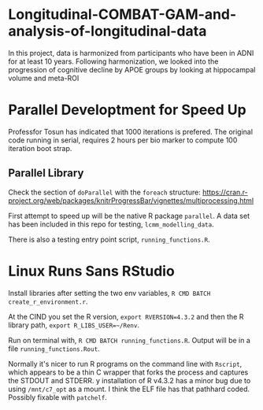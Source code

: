 # Longitudinal-COMBAT-GAM-and-analysis-of-longitudinal-data
In this project, data is harmonized from participants who have been in ADNI for at least 10 years.  Following harmonization, we looked into the progression of cognitive decline by APOE groups by looking at hippocampal volume and meta-ROI


# Parallel Developtment for Speed Up

Professfor Tosun has indicated that 1000 iterations is prefered. The original code running in serial, requires 2 hours per bio marker
to compute 100 iteration boot strap.

## Parallel Library

Check the section of `doParallel` with the `foreach` structure:
https://cran.r-project.org/web/packages/knitrProgressBar/vignettes/multiprocessing.html

First attempt to speed up will be the native R package `parallel`. A data set has been included in this repo for testing,
`lcmm_modelling_data`.

There is also a testing entry point script, `running_functions.R`.

# Linux Runs Sans RStudio

Install libraries after setting the two env variables, `R CMD BATCH create_r_environment.r`.

At the CIND you set the R version, `export RVERSION=4.3.2` and then the R library path, `export R_LIBS_USER=~/Renv`.

Run on terminal with, `R CMD BATCH running_functions.R`. Output will be in a file `running_functions.Rout`.

Normally it's nicer to run R programs on the command line with `Rscript`, which appears to be a thin C wrapper that forks the process and captures the STDOUT and STDERR. y installation of  R v4.3.2 has a minor bug due to using `/mnt/c7_opt` as a mount. I think the ELF file has that pathhard coded. Possibly fixable with `patchelf`.






